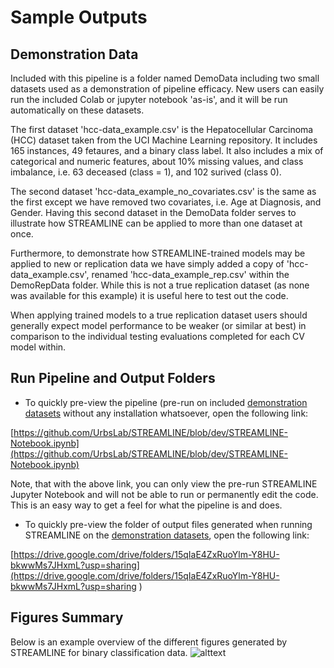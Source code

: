 # Sample Outputs

## Demonstration Data

Included with this pipeline is a folder named DemoData including two small datasets used as a
demonstration of pipeline efficacy. New users can easily run the included Colab or jupyter notebook
'as-is', and it will be run automatically on these datasets.

The first dataset 'hcc-data_example.csv' is the Hepatocellular Carcinoma (HCC) dataset taken from the UCI
Machine Learning repository. It includes 165 instances, 49 fetaures, and a binary class label.
It also includes a mix of categorical and numeric features, about 10% missing values, and class imbalance,
i.e. 63 deceased (class = 1), and 102 surived (class 0).

The second dataset 'hcc-data_example_no_covariates.csv' is the same as the first except we have
removed two covariates, i.e. Age at Diagnosis, and Gender. Having this second dataset in the DemoData folder serves to
illustrate how STREAMLINE can be applied to more than one dataset at once.

Furthermore, to demonstrate how STREAMLINE-trained models may be applied to
new or replication data we have simply added a copy of 'hcc-data_example.csv', renamed 'hcc-data_example_rep.csv' within the DemoRepData folder.
While this is not a true replication dataset (as none was available for this example) it is useful here to test out the code.

When applying trained models to a true replication dataset users should generally expect model performance to be weaker (or similar at best) in comparison to the individual testing evaluations completed for each CV model within.


## Run Pipeline and Output Folders
* To quickly pre-view the pipeline (pre-run on included [demonstration datasets](#demonstration-data) without any installation whatsoever, open the following link:

[https://github.com/UrbsLab/STREAMLINE/blob/dev/STREAMLINE-Notebook.ipynb](https://github.com/UrbsLab/STREAMLINE/blob/dev/STREAMLINE-Notebook.ipynb)

Note, that with the above link, you can only view the pre-run STREAMLINE Jupyter Notebook and will not be able to run or permanently edit the code. This is an easy way to get a feel for what the pipeline is and does.

* To quickly pre-view the folder of output files generated when running STREAMLINE on the [demonstration datasets](#demonstration-data), open the following link:

[https://drive.google.com/drive/folders/15qIaE4ZxRuoYlm-Y8HU-bkwwMs7JHxmL?usp=sharing](https://drive.google.com/drive/folders/15qIaE4ZxRuoYlm-Y8HU-bkwwMs7JHxmL?usp=sharing
)


## Figures Summary
Below is an example overview of the different figures generated by STREAMLINE for binary classification data.
![alttext](pictures/STREAMLINE_Figures.png)
